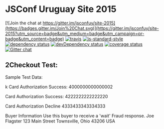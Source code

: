 # JSConf Uruguay Site 2015

[![Join the chat at https://gitter.im/jsconfuy/site-2015](https://badges.gitter.im/Join%20Chat.svg)](https://gitter.im/jsconfuy/site-2015?utm_source=badge&utm_medium=badge&utm_campaign=pr-badge&utm_content=badge)
[![travis][travis-image]][travis-url]
[![js-standard-style](https://img.shields.io/badge/code%20style-standard-brightgreen.svg?style=flat-square)](https://github.com/feross/standard)
[![dependency status](https://david-dm.org/jsconfuy/site-2015.svg?theme=shields.io)](https://david-dm.org/jsconfuy/site-2015)
[![devDependency status](https://david-dm.org/jsconfuy/site-2015/dev-status.svg?theme=shields.io)](https://david-dm.org/jsconfuy/site-2015#info=devDependencies)
[![coverage status](https://coveralls.io/repos/jsconfuy/site-2015/badge.svg?branch=master)](https://coveralls.io/r/jsconfuy/site-2015?branch=master)
[![Gitter chat](http://img.shields.io/badge/gitter-jsconfuy/site--2015-brightgreen.svg)](https://gitter.im/jsconfuy/site-2015)

[travis-image]: https://img.shields.io/travis/jsconfuy/site-2015.svg?style=flat
[travis-url]: https://travis-ci.org/jsconfuy/site-2015

## 2Checkout Test:
Sample Test Data:

k
Card Authorization Success: 4000000000000002

Card Authorization Success: 4222222222222220

Card Authorization Decline
4333433343334333

Buyer Information
Use this buyer to receive a 'wait' Fraud response.
Joe Flagster
123 Main Street
Townsville, Ohio 43206
USA
